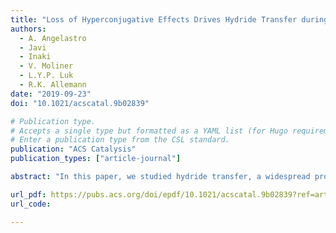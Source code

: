 ```yaml
---
title: "Loss of Hyperconjugative Effects Drives Hydride Transfer during Dihydrofolate Reductase Catalysis"
authors:
  - A. Angelastro
  - Javi
  - Inaki
  - V. Moliner
  - L.Y.P. Luk
  - R.K. Allemann
date: "2019-09-23"
doi: "10.1021/acscatal.9b02839"

# Publication type.
# Accepts a single type but formatted as a YAML list (for Hugo requirements).
# Enter a publication type from the CSL standard.
publication: "ACS Catalysis"
publication_types: ["article-journal"]

abstract: "In this paper, we studied hydride transfer, a widespread process in nature with significant importance in applied research, focusing on the mechanisms by which this transformation occurs in living organisms. Using dihydrofolate reductase (DHFR), an enzyme that catalyzes the transfer of a hydride from C4′ of NADPH to C6 of 7,8-dihydrofolate (H2F), we investigated the role of polarization of the PI-bond of H2F in driving hydride transfer. To address this, we stereospecifically labeled H2F with deuterium β to the reacting center and measured β-deuterium kinetic isotope effects. Combining experimental results with analysis from QM/MM simulations, we demonstrated that hydride transfer is triggered by polarization at C6 of H2F. We also found that the σ Cβ-H bonds contribute to the buildup of cationic character during the chemical transformation, and hyperconjugation influences the formation of the transition state. Our findings provide critical insights into the hydride transfer mechanism of the DHFR-catalyzed reaction, which is not only a target for antiproliferative drugs but also a paradigmatic model in mechanistic enzymology."

url_pdf: https://pubs.acs.org/doi/epdf/10.1021/acscatal.9b02839?ref=article_openPDF
url_code: 

---
```


